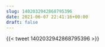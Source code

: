 ```yaml
---
slug: 1402032942868795396
date: 2021-06-07 22:41:16+00:00
draft: false
---
```


{{< tweet 1402032942868795396 >}}
